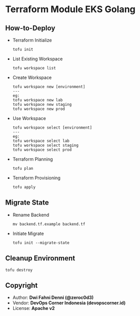 # Terraform Module EKS Golang

## How-to-Deploy

- Terraform Initialize

  ```
  tofu init
  ```

- List Existing Workspace

  ```
  tofu workspace list
  ```

- Create Workspace

  ```
  tofu workspace new [environment]
  ---
  eg:
  tofu workspace new lab
  tofu workspace new staging
  tofu workspace new prod
  ```

- Use Workspace

  ```
  tofu workspace select [environment]
  ---
  eg:
  tofu workspace select lab
  tofu workspace select staging
  tofu workspace select prod
  ```

- Terraform Planning

  ```
  tofu plan
  ```

- Terraform Provisioning

  ```
  tofu apply
  ```

## Migrate State

- Rename Backend

  ```
  mv backend.tf.example backend.tf
  ```

- Initiate Migrate

  ```
  tofu init --migrate-state
  ```

## Cleanup Environment

```
tofu destroy
```

## Copyright

- Author: **Dwi Fahni Denni (@zeroc0d3)**
- Vendor: **DevOps Corner Indonesia (devopscorner.id)**
- License: **Apache v2**
